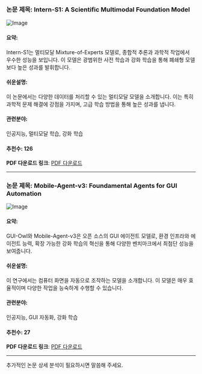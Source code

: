 ### 논문 제목: Intern-S1: A Scientific Multimodal Foundation Model

![Image](https://cdn-thumbnails.huggingface.co/social-thumbnails/papers/2508.15763.png)

#### **요약**:
Intern-S1는 멀티모달 Mixture-of-Experts 모델로, 종합적 추론과 과학적 작업에서 우수한 성능을 보입니다. 이 모델은 광범위한 사전 학습과 강화 학습을 통해 폐쇄형 모델보다 높은 성과를 발휘합니다.

#### **쉬운설명**:
이 논문에서는 다양한 데이터를 처리할 수 있는 멀티모달 모델을 소개합니다. 이는 특히 과학적 문제 해결에 강점을 가지며, 고급 학습 방법을 통해 높은 성과를 냅니다.

#### **관련분야**:
인공지능, 멀티모달 학습, 강화 학습

#### **추천수**: 126

**PDF 다운로드 링크**: [PDF 다운로드](https://arxiv.org/pdf/2508.15763)

---

### 논문 제목: Mobile-Agent-v3: Foundamental Agents for GUI Automation

![Image](https://cdn-thumbnails.huggingface.co/social-thumbnails/papers/2508.15144.png)

#### **요약**:
GUI-Owl와 Mobile-Agent-v3은 오픈 소스의 GUI 에이전트 모델로, 환경 인프라와 에이전트 능력, 확장 가능한 강화 학습의 혁신을 통해 다양한 벤치마크에서 최첨단 성능을 보여줍니다.

#### **쉬운설명**:
이 연구에서는 컴퓨터 화면을 자동으로 조작하는 모델을 소개합니다. 이 모델은 매우 효율적이며 다양한 작업을 능숙하게 수행할 수 있습니다.

#### **관련분야**:
인공지능, GUI 자동화, 강화 학습

#### **추천수**: 27

**PDF 다운로드 링크**: [PDF 다운로드](https://arxiv.org/pdf/2508.15144)

---

추가적인 논문 상세 분석이 필요하시면 말씀해 주세요.